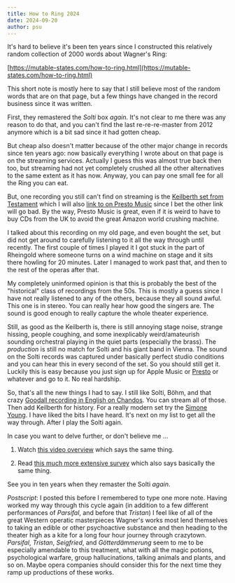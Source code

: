 ```yaml
---
title: How to Ring 2024
date: 2024-09-20
author: psu
---
```


It's hard to believe it's been ten years since I constructed this relatively random
collection of 2000 words about Wagner's Ring:

[https://mutable-states.com/how-to-ring.html](https://mutable-states.com/how-to-ring.html)

This short note is mostly here to say that I still believe most of the random words that
are on that page, but a few things have changed in the record business since it was
written.

First, they remastered the _Solti_ box _again_. It's not clear to me there was any reason
to do that, and you can't find the last re-re-re-master from 2012 anymore which is a bit
sad since it had gotten cheap.

But cheap also doesn't matter because of the other major change in records since ten years
ago: now basically everything I wrote about on that page is on the streaming services.
Actually I guess this was almost true back then too, but streaming had not yet completely
crushed all the other alternatives to the same extent as it has now. Anyway, you can pay
one small fee for all the Ring you can eat.

But, one recording you still can't find on streaming is the [Keilberth set from
Testament](https://testament.co.uk/product-category/the-keilberth-ring-cycle/?display_mode=list)
which I will also [link to on Presto
Music](https://www.prestomusic.com/classical/products/7961659--wagner-der-ring-des-nibelungen)
since I bet the other link will go bad. By the way, Presto Music is great, even if it is
weird to have to buy CDs from the UK to avoid the great Amazon world crushing machine.

I talked about this recording on my old page, and even bought the set, but did not get
around to carefully listening to it all the way through until recently. The first couple
of times I played it I got stuck in the part of Rheingold where someone turns on a wind
machine on stage and it sits there howling for 20 minutes. Later I managed to work past
that, and then to the rest of the operas after that.

My completely uninformed opinion is that this is probably the best of the "historical"
class of recordings from the 50s. This is mostly a guess since I have not really listened
to any of the others, because they all sound awful. This one is in stereo. You can really
hear how good the singers are. The sound is good enough to really capture the whole
theater experience.

Still, as good as the Keilberth is, there is still annoying stage noise, strange hissing,
people coughing, and some inexplicably weird/amateurish sounding orchestral playing in the
quiet parts (especially the brass). The _production_ is still no match for Solti and his
giant band in Vienna. The sound on the Solti records was captured under basically perfect
studio conditions and you can hear this in every second of the set. So you should still
get it. Luckily this is easy because you just sign up for Apple Music or
[Presto](https://www.prestomusic.com/streaming) or whatever and go to it. No real
hardship.

So, that's all the new things I had to say. I still like Solti, Böhm, and that
crazy [Goodall recording in English on
Chandos](https://www.prestomusic.com/classical/products/7945388--the-goodall-ring-cycle).
You can stream all of those. Then add Keilberth for history. For a really modern set try
the [Simone
Young](https://www.prestomusic.com/classical/products/8027216--wagner-der-ring-des-nibelungen).
I have liked the bits I have heard. It's next on my list to get all the way through. After
I play the Solti again.

In case you want to delve further, or don't believe me ...

1. Watch [this video overview](https://www.youtube.com/watch?v=nvlibyruxdk) which says the
   same thing.

2. Read [this much more extensive
   survey](http://www.musicweb-international.com/classrev/2019/Feb/Wagner_ring_survey.pdf)
   which also says basically the same thing.

See you in ten years when they remaster the Solti _again_.

*Postscript*: I posted this before I remembered to type one more note. Having worked my
way through this cycle again (in addition to a few different performances of _Parsifal_,
and before that _Tristan_) I feel like of all of the great Western operatic masterpieces
Wagner's works most lend themselves to taking an edible or other psychoactive substance
and then heading to the theater high as a kite for a long four hour journey through
crazytown. _Parsifal_, _Tristan_, _Seigfried_, and _Götterdämmerung_ seem to me to be
especially amendable to this treatment, what with all the magic potions, psychological
warfare, group hallucinations, talking animals and plants, and so on. Maybe opera
companies should consider this for the next time they ramp up productions of these works.

